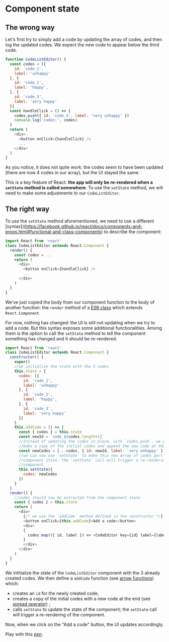 # Component state

## The wrong way

Let's first try to simply add a code by updating the array of codes, and then log the updated codes. We expect the new code to appear below the third code.

```javascript
function CodeListEditor() {
  const codes = [{
    id: 'code_1',
    label: 'unhappy'
  }, {
    id: 'code_2',
    label: 'happy',
  }, {
    id: 'code_3',
    label: 'very happy'
  }]
  const handleClick = () => {
    codes.push({ id: 'code_4', label: 'very unhappy' })
    console.log('codes:', codes)
  }
  return (
    <div>
      <button onClick={handleClick} />
      ...
    </div>
  )
}
```

<p
  data-height="434"
  data-theme-id="dark"
  data-slug-hash="dNzZxG"
  data-default-tab="js,result"
  data-user="BoogalooJB"
  data-embed-version="2"
  data-pen-title="React and Redux within Pogues - Listening to events - The wrong way"
  class="codepen" />


As you notice, it does not quite work: the codes seem to have been updated (there are now 4 codes in our array), but the UI stayed the same.

This is a key feature of React: **the app will only be re-rendered when a `setState` method is called somewhere**. To use the `setState` method, we will need to make some adjustments to our `CodeListEditor`.

## The right way

To use the `setState` method aforementioned, we need to use a different [syntax]((https://facebook.github.io/react/docs/components-and-props.html#functional-and-class-components) to describe the component: 

```javascript
import React from 'react'
class CodeListEditor extends React.Component {
  render() {
    const codes = ...
    return (
      <div>
        <button onClick={handleClick} />
        ...
      </div>
    )
  }
}
```

We've just copied the body from our component function to the body of another function: the `render` method of a [ES6 class](https://developer.mozilla.org/en/docs/Web/JavaScript/Reference/Classes) which extends `React.Component`.

For now, nothing has changed: the UI is still not updating when we try to add a code. But this syntax exposes some additional functionalities. Among them is the option to call the `setState` method to tell the component something has changed and it should be re-rendered. 

```javascript
import React from 'react'
class CodeListEditor extends React.Component {
  constructor() {
    super()
    //we initialize the state with the 3 codes
    this.state = {
      codes: [{
        id: 'code_1',
        label: 'unhappy'
      }, {
        id: 'code_2',
        label: 'happy',
      }, {
        id: 'code_3',
        label: 'very happy'
      }]
    }
    this.addCode = () => {
      const { codes } = this.state
      const newId = `code_${codes.length+1}`
      //Instead of updating the codes in place, with `codes.push`, we prefer to
      //make a copy of the initial codes and append the new code at the end.
      const newCodes = [...codes, { id: newId, label: 'very unhappy' }]
      //we can now use `setState` to make this new array of codes part of the
      //component state. The `setState` call will trigger a re-rendering of the
      //component.
      this.setState({
        codes: newCodes
      })
    }
  }
  render() {
    //codes should now be extracted from the component state
    const { codes } = this.state
    return (
      <div>
        {/* we use the `addCode` method defined in the constructor */}
        <button onClick={this.addCode}>Add a code</button>
        <div>
        {
          codes.map(({ id, label }) => <CodeEditor key={id} label={label} />)
        }
        </div>
      </div>
    )
  }
}
```

We intitialize the state of the `CodeListEditor` component with the 3 already created codes. We then define a `addCode` function (see [arrow functions](/javascript/syntax.md#arrow-functions)) which:
- creates an `id` for the newly created code;
- creates a copy of the initial codes with a new code at the end (see [spread operator](javascript/syntax.html#spread-operator-with-arrays)) ;
- calls `setState` to update the state of the component; the `setState` call will trigger a re-rendering of the component.

Now, when we click on the "Add a code" button, the UI updates accordingly.

Play with this [pen](http://codepen.io/BoogalooJB/pen/VPMQby).

<!-- Add script to embed codepens -->
<script async src="https://production-assets.codepen.io/assets/embed/ei.js"></script>
<p
  data-height="434"
  data-theme-id="dark"
  data-slug-hash="VPMQby"
  data-default-tab="js,result"
  data-user="BoogalooJB"
  data-embed-version="2"
  data-pen-title="React and Redux within Pogues"
  class="codepen" />

<!-- Add script to embed codepens -->
<script async src="https://production-assets.codepen.io/assets/embed/ei.js"></script>
